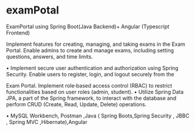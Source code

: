 # examPotal
ExamPortal using Spring Boot(Java Backend)+ Angular (Typescript Frontend)

Implement features for creating, managing, and taking exams in the Exam Portal. Enable admins to create and manage exams, including setting
questions, answers, and time limits.

• Implement secure user authentication and authorization using Spring Security. Enable users to register, login, and logout securely from the

Exam Portal. Implement role‑based access control (RBAC) to restrict functionalities based on user roles (admin, student).
• Utilize Spring Data JPA, a part of the Spring framework, to interact with the database and perform CRUD (Create, Read, Update, Delete) operations.

• MySQL Workbench, Postman ,Java ( Spring Boots,Spring Security , JBBC , Spring MVC ,Hibernate),Angular
